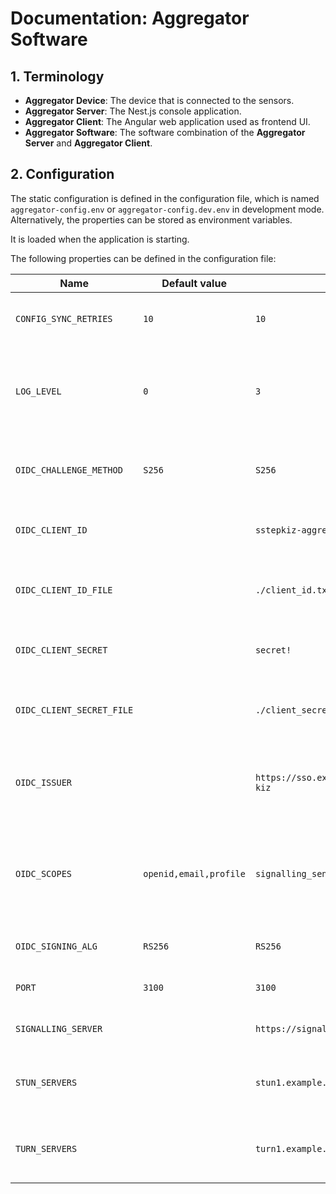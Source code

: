# Documentation: Aggregator Software

## 1. Terminology

- **Aggregator Device**: The device that is connected to the sensors.
- **Aggregator Server**: The Nest.js console application.
- **Aggregator Client**: The Angular web application used as frontend UI.
- **Aggregator Software**: The software combination of the **Aggregator Server** and **Aggregator Client**.

## 2. Configuration

The static configuration is defined in the configuration file, which is named `aggregator-config.env` or `aggregator-config.dev.env` in development mode.
Alternatively, the properties can be stored as environment variables.

It is loaded when the application is starting.

The following properties can be defined in the configuration file:

| Name                      | Default value          | Example                                                              | Description                                                                         |
| -----------------------   | ---------------------- | -------------------------------------------------------------------- | ----------------------------------------------------------------------------------- |
| `CONFIG_SYNC_RETRIES`     | `10`                   | `10`                                                                 | Number of retries to load Dynamic Configuration.                                    |
| `LOG_LEVEL`               | `0`                    | `3`                                                                  | Log level (0 = none, 1 = Errors, 2 = Warnings, 3 = Normal, 4 = Debug, 5 = Verbose). |
| `OIDC_CHALLENGE_METHOD`   | `S256`                 | `S256`                                                               | Challenge method of OpenID Connect Token.                                           |
| `OIDC_CLIENT_ID`          |                        | `sstepkiz-aggregator`                                                | OAuth 2 Client Identity of the application.                                         |
| `OIDC_CLIENT_ID_FILE`     |                        | `./client_id.txt`                                                    | Path to file with OAuth 2 Client Identity of the application.                       |
| `OIDC_CLIENT_SECRET`      |                        | `secret!`                                                            | OAuth 2 Client Secret of the application.                                           |
| `OIDC_CLIENT_SECRET_FILE` |                        | `./client_secret.txt`                                                | Path to file with OAuth 2 Client Secret of the application.                         |
| `OIDC_ISSUER`             |                        | `https://sso.example.org/auth/realms/sstepkiz/auth/realms/sstep-kiz` | OAuth 2 Token issuer (= the Authorization Server endpoint).                         |
| `OIDC_SCOPES`             | `openid,email,profile` | `signalling_send,profile`                                            | Comma-separated OpenID Connect Scopes to request form Authorization Server.         |
| `OIDC_SIGNING_ALG`        | `RS256`                | `RS256`                                                              | OAuth 2 Signing Algorithm.                                                          |
| `PORT`                    | `3100`                 | `3100`                                                               | Port to run application on.                                                         |
| `SIGNALLING_SERVER`       |                        | `https://signalling.example.org`                                     | Root URL of the Signalling Server.                                                  |
| `STUN_SERVERS`            |                        | `stun1.example.org,stun2.example.org`                                | Comma-separated host names of STUN servers.                                         |
| `TURN_SERVERS`            |                        | `turn1.example.org,turn2.example.org`                                | Comma-separated host names of TURN servers.                                         |
